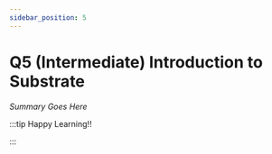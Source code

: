 ```yaml
---
sidebar_position: 5
---
```


# Q5 (Intermediate) Introduction to Substrate

_Summary Goes Here_

:::tip Happy Learning!!

<QuestButton text="Go To Quest" />

:::


